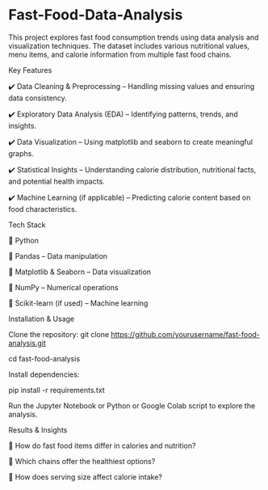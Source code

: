 # Fast-Food-Data-Analysis
This project explores fast food consumption trends using data analysis and visualization techniques. The dataset includes various nutritional values, menu items, and calorie information from multiple fast food chains.

Key Features

✔️ Data Cleaning & Preprocessing – Handling missing values and ensuring data consistency.

✔️ Exploratory Data Analysis (EDA) – Identifying patterns, trends, and insights.

✔️ Data Visualization – Using matplotlib and seaborn to create meaningful graphs.

✔️ Statistical Insights – Understanding calorie distribution, nutritional facts, and potential health impacts.

✔️ Machine Learning (if applicable) – Predicting calorie content based on food characteristics.

Tech Stack

🔹 Python

🔹 Pandas – Data manipulation

🔹 Matplotlib & Seaborn – Data visualization

🔹 NumPy – Numerical operations

🔹 Scikit-learn (if used) – Machine learning

Installation & Usage

Clone the repository:
git clone https://github.com/yourusername/fast-food-analysis.git

cd fast-food-analysis

Install dependencies:

pip install -r requirements.txt

Run the Jupyter Notebook or Python or Google Colab script to explore the analysis.

Results & Insights

📌 How do fast food items differ in calories and nutrition?

📌 Which chains offer the healthiest options?

📌 How does serving size affect calorie intake?
